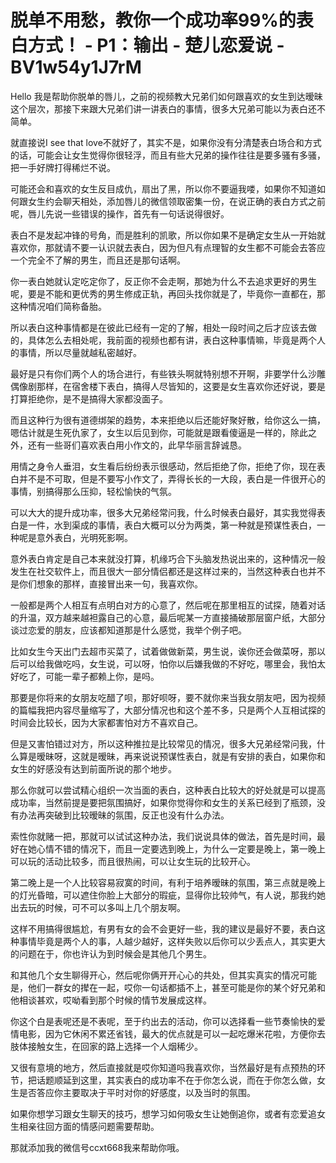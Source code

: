 # 脱单不用愁，教你一个成功率99%的表白方式！ - P1：输出 - 楚儿恋爱说 - BV1w54y1J7rM

Hello 我是帮助你脱单的唇儿，之前的视频教大兄弟们如何跟喜欢的女生到达暧昧这个层次，那接下来跟大兄弟们讲一讲表白的事情，很多大兄弟可能以为表白还不简单。

就直接说I see that love不就好了，其实不是，如果你没有分清楚表白场合和方式的话，可能会让女生觉得你很轻浮，而且有些大兄弟的操作往往是要多骚有多骚，把一手好牌打得稀烂不说。

可能还会和喜欢的女生反目成仇，扇出了黑，所以你不要逼我喽，如果你不知道如何跟女生约会聊天相处，添加唇儿的微信领取密集一份，在说正确的表白方式之前呢，唇儿先说一些错误的操作，首先有一句话说得很好。

表白不是发起冲锋的号角，而是胜利的凯歌，所以你如果不是确定女生从一开始就喜欢你，那就请不要一认识就去表白，因为但凡有点理智的女生都不可能会去答应一个完全不了解的男生，而且还是那句话啊。

你一表白她就认定吃定你了，反正你不会走啊，那她为什么不去追求更好的男生呢，要是不能和更优秀的男生修成正轨，再回头找你就是了，毕竟你一直都在，那这种情况咱们简称备胎。

所以表白这种事情都是在彼此已经有一定的了解，相处一段时间之后才应该去做的，具体怎么去相处呢，我前面的视频也都有讲，表白这种事情嘛，毕竟是两个人的事情，所以尽量就越私密越好。

最好是只有你们两个人的场合进行，有些铁头啊就特别想不开啊，非要学什么沙雕偶像剧那样，在宿舍楼下表白，搞得人尽皆知的，这要是女生喜欢你还好说，要是打算拒绝你，是不是搞得大家都没面子。

而且这种行为很有道德绑架的趋势，本来拒绝以后还能好聚好散，给你这么一搞，嗯估计就是生死仇家了，女生以后见到你，可能就是跟看傻逼是一样的，除此之外，还有一些哥们喜欢表白用小作文的，此早华丽言辞诚恳。

用情之身令人垂泪，女生看后纷纷表示很感动，然后拒绝了你，拒绝了你，现在表白并不是不可取，但是不要写小作文了，弄得长长的一大段，表白是一件很开心的事情，别搞得那么压抑，轻松愉快的气氛。

可以大大的提升成功率，很多大兄弟经常问我，什么时候表白最好，其实我觉得表白是一件，水到渠成的事情，表白大概可以分为两类，第一种就是预谋性表白，一种呢是意外表白，光明死影啊。

意外表白肯定是自己本来就没打算，机缘巧合下头脑发热说出来的，这种情况一般发生在社交软件上，而且很大一部分情侣都还是这样过来的，当然这种表白也并不是你们想象的那样，直接冒出来一句，我喜欢你。

一般都是两个人相互有点明白对方的心意了，然后呢在那里相互的试探，随着对话的升温，双方越来越袒露自己的心意，最后呢某一方直接捅破那层窗户纸，大部分谈过恋爱的朋友，应该都知道那是什么感觉，我举个例子吧。

比如女生今天出门去超市买菜了，试着做做新菜，男生说，诶你还会做菜呀，那以后可以给我做吃吗，女生说，可以呀，怕你以后嫌我做的不好吃，哪里会，我怕太好吃了，可能一辈子都赖上你，是吗。

那要是你将来的女朋友吃醋了呗，那好呗呀，要不就你来当我女朋友吧，因为视频的篇幅我把内容尽量缩写了，大部分情况也和这个差不多，只是两个人互相试探的时间会比较长，因为大家都害怕对方不喜欢自己。

但是又害怕错过对方，所以这种推拉是比较常见的情况，很多大兄弟经常问我，什么算是暧昧呀，这就是暧昧，再来说说预谋性表白，就是有安排的表白，如果你和女生的好感没有达到前面所说的那个地步。

那么你就可以尝试精心组织一次当面的表白，这种表白比较大的好处就是可以提高成功率，当然前提是要把氛围搞好，如果你觉得你和女生的关系已经到了瓶颈，没有办法再突破到比较暧昧的氛围，反正也没有什么办法。

索性你就赌一把，那就可以试试这种办法，我们说说具体的做法，首先是时间，最好在她心情不错的情况下，而且一定要选到晚上，为什么一定要是晚上，第一晚上可以玩的活动比较多，而且很热闹，可以让女生玩的比较开心。

第二晚上是一个人比较容易寂寞的时间，有利于培养暧昧的氛围，第三点就是晚上的灯光昏暗，可以遮住你脸上大部分的瑕疵，显得你比较帅气，有人说，那我约她出去玩的时候，可不可以多叫上几个朋友啊。

这样不用搞得很尴尬，有男有女的会不会更好一些，我的建议是最好不要，表白这种事情毕竟是两个人的事，人越少越好，这样失败以后你可以少丢点人，其实更大的问题在于，你也许认为到时候会是其他几个男生。

和其他几个女生聊得开心，然后呢你俩开开心心的共处，但其实真实的情况可能是，他们一群女的撵在一起，哎你一句话都插不上，甚至可能是你的某个好兄弟和他相谈甚欢，哎呦看到那个时候的情节发展成这样。

你这个白是表呢还是不表呢，至于约出去的活动，你可以选择看一些节奏愉快的爱情电影，因为它休闲不累还省钱，最大的优点就是可以一起吃爆米花啦，方便你去肢体接触女生，在回家的路上选择一个人烟稀少。

又很有意境的地方，然后直接就是哎你知道吗我喜欢你，当然最好是有点预热的环节，把话题顺延到这里，其实表白的成功率不在于你怎么说，而在于你怎么做，女生是否答应你主要取决于平时对你的好感度，以及当时的氛围。

如果你想学习跟女生聊天的技巧，想学习如何吸女生让她倒追你，或者有恋爱追女生相亲往回方面的情感问题需要帮助。

那就添加我的微信号ccxt668我来帮助你哦。